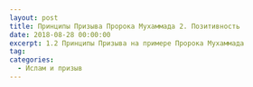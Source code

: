 ```yaml
---
layout: post
title: Принципы Призыва Пророка Мухаммада 2. Позитивность
date: 2018-08-28 00:00:00
excerpt: 1.2 Принципы Призыва на примере Пророка Мухаммада
tag:
categories:
  - Ислам и призыв
---
```

